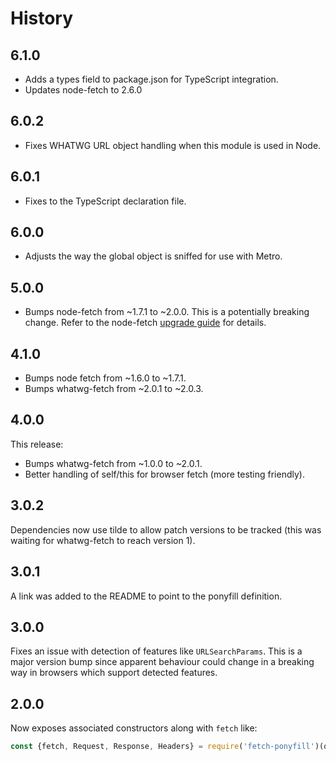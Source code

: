# History

## 6.1.0

 - Adds a types field to package.json for TypeScript integration.
 - Updates node-fetch to 2.6.0

## 6.0.2

 - Fixes WHATWG URL object handling when this module is used in Node.

## 6.0.1

 - Fixes to the TypeScript declaration file.

## 6.0.0

 - Adjusts the way the global object is sniffed for use with Metro.

## 5.0.0

 - Bumps node-fetch from ~1.7.1 to ~2.0.0. This is a potentially breaking
   change. Refer to the node-fetch [upgrade guide](https://github.com/bitinn/node-fetch/blob/master/UPGRADE-GUIDE.md)
   for details.

## 4.1.0

 - Bumps node fetch from ~1.6.0 to ~1.7.1.
 - Bumps whatwg-fetch from ~2.0.1 to ~2.0.3.

## 4.0.0

This release:

 - Bumps whatwg-fetch from ~1.0.0 to ~2.0.1.
 - Better handling of self/this for browser fetch (more testing friendly).

## 3.0.2

Dependencies now use tilde to allow patch versions to be tracked (this was
waiting for whatwg-fetch to reach version 1).

## 3.0.1

A link was added to the README to point to the ponyfill definition.

## 3.0.0

Fixes an issue with detection of features like `URLSearchParams`. This is a
major version bump since apparent behaviour could change in a breaking way in
browsers which support detected features.

## 2.0.0

Now exposes associated constructors along with `fetch` like:

```javascript
const {fetch, Request, Response, Headers} = require('fetch-ponyfill')(options);
```
